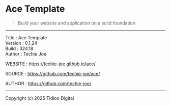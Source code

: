 # Ace Template
> Build your website and application on a solid foundation
------------------------------------------------------------------

Title    : Ace Template  
Version  : 0.1.24  
Build    : 324.18  
Author   : Techie Joe  

WEBSITE  : https://techie-joe.github.io/ace/  

SOURCE   : https://github.com/techie-joe/ace/  

AUTHOR   : https://github.com/techie-joe/  

------------------------------------------------------------------

Copyright (c) 2025 Tidloo Digital